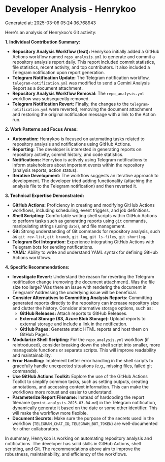 # Developer Analysis - Henrykoo
Generated at: 2025-03-06 05:24:36.768943

Here's an analysis of Henrykoo's Git activity:

**1. Individual Contribution Summary:**

*   **Repository Analysis Workflow (feat):** Henrykoo initially added a GitHub Actions workflow named `repo_analysis.yml` to generate and commit a repository analysis report daily. This report included commit statistics, file statistics, recent activity, and top contributors. It also included a Telegram notification upon report generation.
*   **Telegram Notification Update:**  The Telegram notification workflow, `telegram-notification.yml` was modified to send a Gemini Analysis Report as a document attachment.
*   **Repository Analysis Workflow Removal:** The `repo_analysis.yml` workflow was subsequently removed.
*   **Telegram Notification Revert:** Finally, the changes to the `telegram-notification.yml` were reverted, removing the document attachment and restoring the original notification message with a link to the Action run.

**2. Work Patterns and Focus Areas:**

*   **Automation:** Henrykoo is focused on automating tasks related to repository analysis and notifications using GitHub Actions.
*   **Reporting:** The developer is interested in generating reports on repository activity, commit history, and code statistics.
*   **Notifications:**  Henrykoo is actively using Telegram notifications to inform stakeholders about important events within the repository (analysis reports, action status).
*   **Iterative Development:** The workflow suggests an iterative approach to development. The developer tried adding functionality (attaching the analysis file to the Telegram notification) and then reverted it.

**3. Technical Expertise Demonstrated:**

*   **GitHub Actions:**  Proficiency in creating and modifying GitHub Actions workflows, including scheduling, event triggers, and job definitions.
*   **Shell Scripting:**  Comfortable writing shell scripts within GitHub Actions to perform tasks such as generating reports using `git` commands, manipulating strings (using `date`), and file management.
*   **Git:** Strong understanding of Git commands for repository analysis, such as `git rev-list`, `git branch`, `git log`, `git ls-files`, `git shortlog`.
*   **Telegram Bot Integration:** Experience integrating GitHub Actions with Telegram bots for sending notifications.
*   **YAML:** Ability to write and understand YAML syntax for defining GitHub Actions workflows.

**4. Specific Recommendations:**

*   **Investigate Revert:**  Understand the reason for reverting the Telegram notification change (removing the document attachment).  Was the file size too large?  Was there an issue with rendering the document in Telegram?  Addressing the underlying issue will be beneficial.
*   **Consider Alternatives to Committing Analysis Reports:** Committing generated reports directly to the repository can increase repository size and clutter the history.  Consider alternative storage options, such as:
    *   **GitHub Releases:** Attach reports to GitHub Releases.
    *   **External Storage (S3, Azure Blob Storage):**  Upload reports to external storage and include a link in the notification.
    *   **GitHub Pages:** Generate static HTML reports and host them on GitHub Pages.
*   **Modularize Shell Scripting:**  For the `repo_analysis.yml` workflow (if reintroduced), consider breaking down the shell script into smaller, more manageable functions or separate scripts. This will improve readability and maintainability.
*   **Error Handling:** Implement better error handling in the shell scripts to gracefully handle unexpected situations (e.g., missing files, failed git commands).
*   **Use GitHub Actions Toolkit:** Explore the use of the GitHub Actions Toolkit to simplify common tasks, such as setting outputs, creating annotations, and accessing context information.  This can make the workflows more robust and easier to understand.
*   **Parameterize Report Filename:**  Instead of hardcoding the report filename (`gemini-analysis-2025-03-04.md`) in the Telegram notification, dynamically generate it based on the date or some other identifier.  This will make the workflow more flexible.
*   **Document Secrets:** Make sure the purpose of the secrets used in the workflow (`TELEGRAM_CHAT_ID`, `TELEGRAM_BOT_TOKEN`) are well-documented for other collaborators.

In summary, Henrykoo is working on automating repository analysis and notifications. The developer has solid skills in GitHub Actions, shell scripting, and Git. The recommendations above aim to improve the robustness, maintainability, and efficiency of the workflows.
